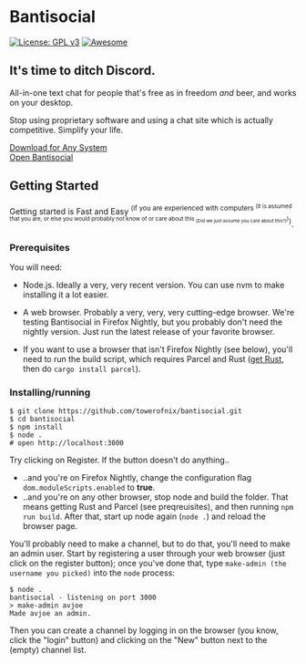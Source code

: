 # Bantisocial 
[![License: GPL v3](https://img.shields.io/badge/License-GPL%20v3-blue.svg)](https://www.gnu.org/licenses/gpl-3.0) [![Awesome](https://cdn.rawgit.com/sindresorhus/awesome/d7305f38d29fed78fa85652e3a63e154dd8e8829/media/badge.svg)](https://github.com/sindresorhus/awesome)


## It's time to ditch Discord.

All-in-one text chat for people that's free as in freedom *and* beer, and works on your desktop.

Stop using proprietary software and using a chat site which is actually competitive. Simplify your life.

[Download for Any System](https://github.com/towerofnix/bantisocial/archive/master.zip)<br>
[Open Bantisocial](#getting-started)

## Getting Started

Getting started is Fast and Easy <sup>(if you are experienced with computers <sup>(it is assumed that you are, or else you would probably not know of or care about this <sub>(Did we just assume you care about this?)</sub>)</sup>)</sup>.

### Prerequisites

You will need:

* Node.js. Ideally a very, very recent version. You can use nvm to make installing it a lot easier.

* A web browser. Probably a very, very, very cutting-edge browser. We're testing Bantisocial in Firefox Nightly, but you probably don't need the nightly version. Just run the latest release of your favorite browser.

* If you want to use a browser that isn't Firefox Nightly (see below), you'll need to run the build script, which requires Parcel and Rust ([get Rust](https://www.rustup.rs/), then do `cargo install parcel`).

### Installing/running

```
$ git clone https://github.com/towerofnix/bantisocial.git
$ cd bantisocial
$ npm install
$ node .
# open http://localhost:3000
```

Try clicking on Register. If the button doesn't do anything..

* ..and you're on Firefox Nightly, change the configuration flag `dom.moduleScripts.enabled` to **true**.
* ..and you're on any other browser, stop node and build the folder. That means getting Rust and Parcel (see preqreuisites), and then running `npm run build`. After that, start up node again (`node .`) and reload the browser page.

You'll probably need to make a channel, but to do that, you'll need to make an admin user. Start by registering a user through your web browser (just click on the register button); once you've done that, type `make-admin (the username you picked)` into the `node` process:

```
$ node .
bantisocial - listening on port 3000
> make-admin avjoe
Made avjoe an admin.
```

Then you can create a channel by logging in on the browser (you know, click the "login" button) and clicking on the "New" button next to the (empty) channel list.

